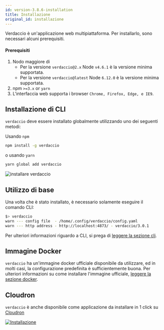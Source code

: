 ```yaml
---
id: version-3.8.6-installation
title: Installazione
original_id: installazione
---
```


Verdaccio è un'applicazione web multipiattaforma. Per installarlo, sono necessari alcuni prerequisiti.

#### Prerequisiti

1. Nodo maggiore di 
    - Per la versione `verdaccio@2.x` Node `v4.6.1` è la versione minima supportata.
    - Per la versione `verdaccio@latest` Node `6.12.0` è la versione minima supportata.
2. npm `>=3.x` or `yarn`
3. L'interfaccia web supporta i browser `Chrome, Firefox, Edge, e IE9`.

## Installazione di CLI

`verdaccio` deve essere installato globalmente utilizzando uno dei seguenti metodi:

Usando `npm`

```bash
npm install -g verdaccio
```

o usando `yarn`

```bash
yarn global add verdaccio
```

![installare verdaccio](/svg/install_verdaccio.gif)

## Utilizzo di base

Una volta che è stato installato, è necessario solamente eseguire il comando CLI:

```bash
$> verdaccio
warn --- config file  - /home/.config/verdaccio/config.yaml
warn --- http address - http://localhost:4873/ - verdaccio/3.0.1
```

Per ulteriori informazioni riguardo a CLI, si prega di [leggere la sezione cli](cli.md).

## Immagine Docker

`verdaccio` ha un'immagine docker ufficiale disponibile da utilizzare, ed in molti casi, la configurazione predefinita è sufficientemente buona. Per ulteriori informazioni su come installare l'immagine ufficiale, [leggere la sezione docker](docker.md).

## Cloudron

`verdaccio` è anche disponibile come applicazione da installare in 1 click su [Cloudron](https://cloudron.io)

[![Installazione](https://cloudron.io/img/button.svg)](https://cloudron.io/button.html?app=org.eggertsson.verdaccio)